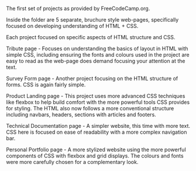 The first set of projects as provided by FreeCodeCamp.org.

Inside the folder are 5 separate, bruchure style web-pages, specifically focused on developing understanding of HTML + CSS.

Each project focused on specific aspects of HTML structure and CSS.

Tribute page - Focuses on understanding the basics of layout in HTML with simple CSS,
including ensuring the fonts and colours used in the project are easy to read as the web-page does demand focusing your attention at the text.

Survey Form page - Another project focusing on the HTML structure of forms. CSS is again fairly simple.

Product Landing page - This project uses more advanced CSS techniques like flexbox to help build comfort with the more powerful tools CSS provides for styling.
The HTML also now follows a more conventional structure including navbars, headers, sections with articles and footers.

Technical Documentation page - A simpler website, this time with more text. CSS here is focused on ease of readability with a more complex navigation bar.

Personal Portfolio page - A more stylized website using the more powerful components of CSS with flexbox and grid displays. The colours and fonts were more carefully chosen
for a complementary look.
